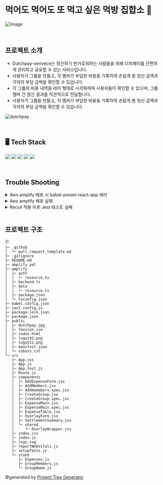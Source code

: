 # 먹어도 먹어도 또 먹고 싶은 먹방 집합소 🍚
![image](https://github.com/user-attachments/assets/e4154e00-483b-4c43-b5c5-5503e6868573)



<br/>

## 프로젝트 소개


* Dutchpay-serivece는 정산하기 번거로워하는 사람들을 위해 더치페이를 간편하게 관리하고 공유할 수 있는 서비스입니다.
* 사용자가 그룹을 만들고, 각 멤버가 부담한 비용을 기록하여 손쉽게 총 정산 금액과 각자의 부담 금액을 확인할 수 있습니다.
* 각 그룹의 비용 내역을 테이 형태로 시각화하여 사용자들이 확인할 수 있으며, 그룹 멤버 간 정산 결과를 직관적으로 전달합니다.
* 사용자가 그룹을 만들고, 각 멤버가 부담한 비용을 기록하여 손쉽게 총 정산 금액과 각자의 부담 금액을 확인할 수 있습니다.

![dutchpay](https://github.com/user-attachments/assets/85c0f9a3-ab1a-4af0-b4de-6563821e9b45)

<br/>

## 🖥️ Tech Stack

<img src="https://img.shields.io/badge/React-61DAFB?style=flat-square&logo=React&logoColor=white"/> <!-- React -->
<img src="https://img.shields.io/badge/AWS Amplify-FF9900?style=flat-square&logo=aws-amplify&logoColor=white"/> <!-- AWS Amplify -->
<img src="https://img.shields.io/badge/Jest-C21325?style=flat-square&logo=Jest&logoColor=white"/> <!-- Jest -->
<img src="https://img.shields.io/badge/Recoil-3578E5?style=flat-square&logo=Recoil&logoColor=white"/> <!-- Recoil -->
<img src="https://img.shields.io/badge/Styled Components-DB7093?style=flat-square&logo=styled-components&logoColor=white"/> <!-- Styled Components -->

<br/>

## Trouble Shooting

<details>
  <summary> Aws amplify 배포 시 babel-preset-react-app 에러 </summary>

  - 필요한 종속성(@babel/plugin-proposal-private-property-in-object)을 devDepedencies에 직접 추가하여 경고와 빌드 실패 해결. 이후 package.json 업데이트 후 npm install 실행
  
</details>

<details>
  <summary> Aws amplify 배포 실패 </summary>

  - AWS Systems Manager -> 파라미터 스토어 내부에서 발급받은 액세스 키와 비밀 액세스 키 추가
  
</details>

<details>
  <summary> Recoil 적용 이후 Jest 테스트 실패 </summary>

  - RecoilRoot를 Jest에 포함하고 Recoil을 사용하는 컴포넌트의 초기값 설정 후 테스트가 독립적을 실행되도록 수정
  
</details>

<br/>

## 프로젝트 구조
```
📦 
├─ .github
│  └─ pull_request_template.md
├─ .gitignore
├─ README.md
├─ amplify.yml
├─ amplify
│  ├─ auth
│  │  └─ resource.ts
│  ├─ backend.ts
│  ├─ data
│  │  └─ resource.ts
│  ├─ package.json
│  └─ tsconfig.json
├─ babel.config.json
├─ jest.config.js
├─ package-lock.json
├─ package.json
├─ public
│  ├─ dutchpay.jpg
│  ├─ favicon.ico
│  ├─ index.html
│  ├─ logo192.png
│  ├─ logo512.png
│  ├─ manifest.json
│  └─ robots.txt
└─ src
   ├─ App.css
   ├─ App.js
   ├─ App.test.js
   ├─ Route.js
   ├─ components
   │  ├─ AddExpenseForm.jsx
   │  ├─ AddMembers.jsx
   │  ├─ Addmemebers.spec.jsx
   │  ├─ CreateGroup.jsx
   │  ├─ CreateGroup.spec.jsx
   │  ├─ ExpenseMain.jsx
   │  ├─ ExpenseMain.spec.jsx
   │  ├─ ExpenseTable.jsx
   │  ├─ OverlayForm.jsx
   │  ├─ SettlementSummary.jsx
   │  └─ shared
   │     └─ OverlayWrapper.jsx
   ├─ index.css
   ├─ index.js
   ├─ logo.svg
   ├─ reportWebVitals.js
   ├─ setupTests.js
   └─ state
      ├─ Expenses.js
      ├─ GroupMembers.js
      └─ GroupName.js
```
©generated by [Project Tree Generator](https://woochanleee.github.io/project-tree-generator)
